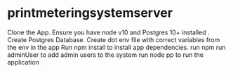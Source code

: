 # printmeteringsystemserver
Clone the App.
Ensure you have  node v10 and Postgres 10+ installed .
Create Postgres Database.
Create dot env file with correct variables from the env in the app
Run npm install to install app dependencies.
run npm run adminUser to add admin users to the system
run node pp to run the application